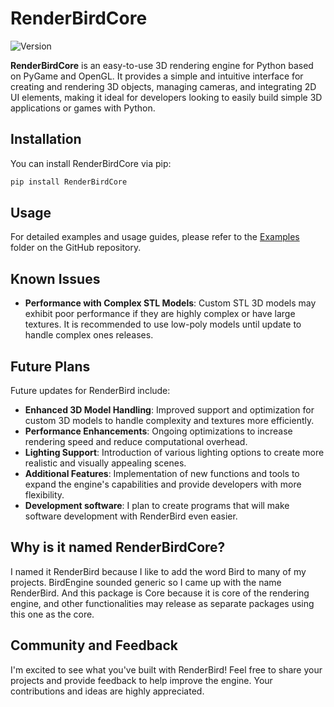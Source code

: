 # RenderBirdCore

![Version](https://img.shields.io/badge/version-0.1.0-blue.svg)

**RenderBirdCore** is an easy-to-use 3D rendering engine for Python based on PyGame and OpenGL. It provides a simple and intuitive interface for creating and rendering 3D objects, managing cameras, and integrating 2D UI elements, making it ideal for developers looking to easily build simple 3D applications or games with Python.

## Installation

You can install RenderBirdCore via pip:

```bash
pip install RenderBirdCore
```

## Usage

For detailed examples and usage guides, please refer to the [Examples](https://github.com/Wojtekb30/RenderBird-Python-3D-engine/tree/main/Examples) folder on the GitHub repository.

## Known Issues

- **Performance with Complex STL Models**: Custom STL 3D models may exhibit poor performance if they are highly complex or have large textures. It is recommended to use low-poly models until update to handle complex ones releases.

## Future Plans

Future updates for RenderBird include:

- **Enhanced 3D Model Handling**: Improved support and optimization for custom 3D models to handle complexity and textures more efficiently.
- **Performance Enhancements**: Ongoing optimizations to increase rendering speed and reduce computational overhead.
- **Lighting Support**: Introduction of various lighting options to create more realistic and visually appealing scenes.
- **Additional Features**: Implementation of new functions and tools to expand the engine's capabilities and provide developers with more flexibility.
- **Development software**: I plan to create programs that will make software development with RenderBird even easier.

## Why is it named RenderBirdCore?

I named it RenderBird because I like to add the word Bird to many of my projects. BirdEngine sounded generic so I came up with the name RenderBird. And this package is Core because it is core of the rendering engine, and other functionalities may release as separate packages using this one as the core.

## Community and Feedback

I'm excited to see what you've built with RenderBird! Feel free to share your projects and provide feedback to help improve the engine. Your contributions and ideas are highly appreciated.
